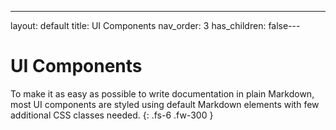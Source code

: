 ---
layout: default
title: UI Components
nav_order: 3
has_children: false---

# UI Components

To make it as easy as possible to write documentation in plain Markdown, most UI components are styled using default Markdown elements with few additional CSS classes needed.
{: .fs-6 .fw-300 }
